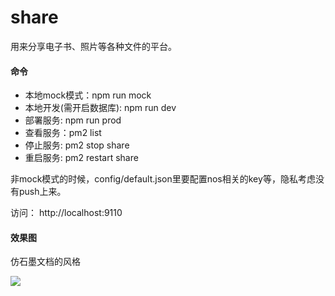 # share
用来分享电子书、照片等各种文件的平台。

#### 命令
- 本地mock模式：npm run mock
- 本地开发(需开启数据库): npm run dev
- 部署服务: npm run prod
- 查看服务：pm2 list
- 停止服务: pm2 stop share
- 重启服务: pm2 restart share

非mock模式的时候，config/default.json里要配置nos相关的key等，隐私考虑没有push上来。

访问：
http://localhost:9110

#### 效果图

仿石墨文档的风格

![](https://haitao.nos.netease.com/cfeec7ce-07ca-4536-86a8-50ac3f037609.png)